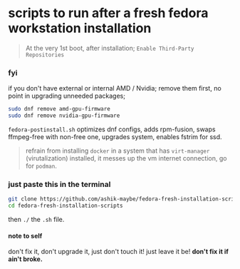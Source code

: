 # scripts to run after a fresh fedora workstation installation

> At the very 1st boot, after installation; `Enable Third-Party Repositories`

### fyi

if you don't have external or internal AMD / Nvidia; remove them first, no point in upgrading unneeded packages;

```bash
sudo dnf remove amd-gpu-firmware
sudo dnf remove nvidia-gpu-firmware
```

`fedora-postinstall.sh` optimizes dnf configs, adds rpm-fusion, swaps ffmpeg-free with non-free one, upgrades system, enables fstrim for ssd.

> refrain from installing `docker` in a system that has `virt-manager` (virutalization) installed, it messes up the vm internet connection, go for `podman`.

### just paste this in the terminal

```bash
git clone https://github.com/ashik-maybe/fedora-fresh-installation-scripts.git
cd fedora-fresh-installation-scripts
```

then `./` the `.sh` file.

#### note to self

don't fix it, don't upgrade it, just don't touch it! just leave it be! **don't fix it if ain't broke.**

